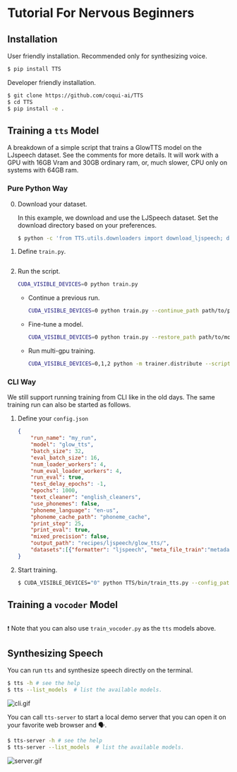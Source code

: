 # Tutorial For Nervous Beginners

## Installation

User friendly installation. Recommended only for synthesizing voice.

```bash
$ pip install TTS
```

Developer friendly installation.

```bash
$ git clone https://github.com/coqui-ai/TTS
$ cd TTS
$ pip install -e .
```

## Training a `tts` Model

A breakdown of a simple script that trains a GlowTTS model on the LJspeech dataset. See the comments for more details.
It will work with a GPU with 16GB Vram and 30GB ordinary ram, or, much slower, CPU only on systems with 64GB ram. 

### Pure Python Way

0. Download your dataset.

    In this example, we download and use the LJSpeech dataset. Set the download directory based on your preferences.

    ```bash
    $ python -c 'from TTS.utils.downloaders import download_ljspeech; download_ljspeech("../recipes/ljspeech/");'
    ```

1. Define `train.py`.

    ```{literalinclude} ../../recipes/ljspeech/glow_tts/train_glowtts.py
    ```

2. Run the script.

    ```bash
    CUDA_VISIBLE_DEVICES=0 python train.py
    ```

    - Continue a previous run.

        ```bash
        CUDA_VISIBLE_DEVICES=0 python train.py --continue_path path/to/previous/run/folder/
        ```

    - Fine-tune a model.

        ```bash
        CUDA_VISIBLE_DEVICES=0 python train.py --restore_path path/to/model/checkpoint.pth
        ```

    - Run multi-gpu training.

        ```bash
        CUDA_VISIBLE_DEVICES=0,1,2 python -m trainer.distribute --script train.py
        ```

### CLI Way

We still support running training from CLI like in the old days. The same training run can also be started as follows.

1. Define your `config.json`

    ```json
    {
        "run_name": "my_run",
        "model": "glow_tts",
        "batch_size": 32,
        "eval_batch_size": 16,
        "num_loader_workers": 4,
        "num_eval_loader_workers": 4,
        "run_eval": true,
        "test_delay_epochs": -1,
        "epochs": 1000,
        "text_cleaner": "english_cleaners",
        "use_phonemes": false,
        "phoneme_language": "en-us",
        "phoneme_cache_path": "phoneme_cache",
        "print_step": 25,
        "print_eval": true,
        "mixed_precision": false,
        "output_path": "recipes/ljspeech/glow_tts/",
        "datasets":[{"formatter": "ljspeech", "meta_file_train":"metadata.csv", "path": "recipes/ljspeech/LJSpeech-1.1/"}]
    }
    ```

2. Start training.
    ```bash
    $ CUDA_VISIBLE_DEVICES="0" python TTS/bin/train_tts.py --config_path config.json
    ```

## Training a `vocoder` Model

```{literalinclude} ../../recipes/ljspeech/hifigan/train_hifigan.py
```

❗️ Note that you can also use ```train_vocoder.py``` as the ```tts``` models above.

## Synthesizing Speech

You can run `tts` and synthesize speech directly on the terminal.

```bash
$ tts -h # see the help
$ tts --list_models  # list the available models.
```

![cli.gif](https://github.com/coqui-ai/TTS/raw/main/images/tts_cli.gif)


You can call `tts-server` to start a local demo server that you can open it on
your favorite web browser and 🗣️.

```bash
$ tts-server -h # see the help
$ tts-server --list_models  # list the available models.
```
![server.gif](https://github.com/coqui-ai/TTS/raw/main/images/demo_server.gif)
